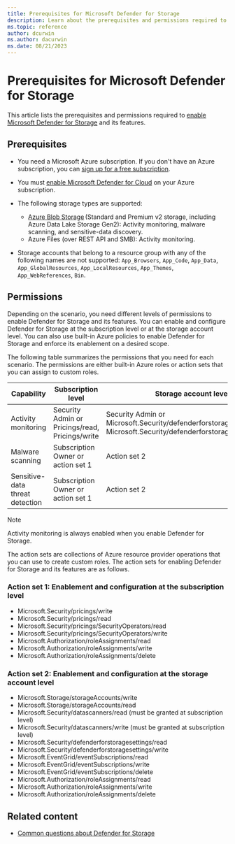 ```yaml
---
title: Prerequisites for Microsoft Defender for Storage
description: Learn about the prerequisites and permissions required to enable Defender for Storage and its features of malware scanning and sensitive-data threat detection.
ms.topic: reference
author: dcurwin
ms.author: dacurwin
ms.date: 08/21/2023
---
```


# Prerequisites for Microsoft Defender for Storage

This article lists the prerequisites and permissions required to [enable Microsoft Defender for Storage](tutorial-enable-storage-plan.md) and its features.

## Prerequisites

- You need a Microsoft Azure subscription. If you don't have an Azure subscription, you can [sign up for a free subscription](https://azure.microsoft.com/pricing/free-trial/).

- You must [enable Microsoft Defender for Cloud](get-started.md#enable-defender-for-cloud-on-your-azure-subscription) on your Azure subscription.

- The following storage types are supported:
  - [Azure Blob Storage](https://azure.microsoft.com/products/storage/blobs/) (Standard and Premium v2 storage, including Azure Data Lake Storage Gen2): Activity monitoring, malware scanning, and sensitive-data discovery.
  - Azure Files (over REST API and SMB): Activity monitoring.

- Storage accounts that belong to a resource group with any of the following names are not supported: `App_Browsers`, `App_Code`, `App_Data`, `App_GlobalResources`, `App_LocalResources`, `App_Themes`, `App_WebReferences`, `Bin`.

## Permissions

Depending on the scenario, you need different levels of permissions to enable Defender for Storage and its features. You can enable and configure Defender for Storage at the subscription level or at the storage account level. You can also use built-in Azure policies to enable Defender for Storage and enforce its enablement on a desired scope.

The following table summarizes the permissions that you need for each scenario. The permissions are either built-in Azure roles or action sets that you can assign to custom roles.

| Capability | Subscription level | Storage account level |
|---------|---------|---------|
| Activity monitoring | Security Admin or Pricings/read, Pricings/write | Security Admin or Microsoft.Security/defenderforstoragesettings/read, Microsoft.Security/defenderforstoragesettings/write |
| Malware scanning | Subscription Owner or action set 1 | Action set 2 |
| Sensitive-data threat detection | Subscription Owner or action set 1 |Action set 2 |

> [!NOTE]
> Activity monitoring is always enabled when you enable Defender for Storage.

The action sets are collections of Azure resource provider operations that you can use to create custom roles. The action sets for enabling Defender for Storage and its features are as follows.

### Action set 1: Enablement and configuration at the subscription level

- Microsoft.Security/pricings/write
- Microsoft.Security/pricings/read
- Microsoft.Security/pricings/SecurityOperators/read
- Microsoft.Security/pricings/SecurityOperators/write
- Microsoft.Authorization/roleAssignments/read
- Microsoft.Authorization/roleAssignments/write
- Microsoft.Authorization/roleAssignments/delete

### Action set 2: Enablement and configuration at the storage account level

- Microsoft.Storage/storageAccounts/write
- Microsoft.Storage/storageAccounts/read
- Microsoft.Security/datascanners/read (must be granted at subscription level)
- Microsoft.Security/datascanners/write (must be granted at subscription level)
- Microsoft.Security/defenderforstoragesettings/read
- Microsoft.Security/defenderforstoragesettings/write
- Microsoft.EventGrid/eventSubscriptions/read
- Microsoft.EventGrid/eventSubscriptions/write
- Microsoft.EventGrid/eventSubscriptions/delete
- Microsoft.Authorization/roleAssignments/read
- Microsoft.Authorization/roleAssignments/write
- Microsoft.Authorization/roleAssignments/delete

## Related content

- [Common questions about Defender for Storage](faq-defender-for-storage.yml)
